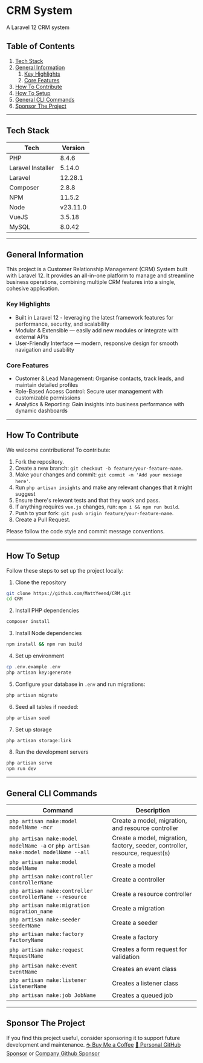 # CRM System
A Laravel 12 CRM system

<!-- TOC -->
## Table of Contents
1. [Tech Stack](#tech-stack)
2. [General Information](#general-information)
    1. [Key Highlights](#key-highlights)
    2. [Core Features](#core-features)
3. [How To Contribute](#how-to-contribute)
4. [How To Setup](#how-to-setup)
5. [General CLI Commands](#general-cli-commands)
6. [Sponsor The Project](#sponsor-the-project)
<!-- /TOC -->

---

## Tech Stack

| Tech | Version |
|------|---------|
| PHP | 8.4.6 |
| Laravel Installer | 5.14.0 |
| Laravel | 12.28.1 |
| Composer | 2.8.8 |
| NPM | 11.5.2 |
| Node | v23.11.0 |
| VueJS | 3.5.18 |
| MySQL | 8.0.42 |

---

## General Information
This project is a Customer Relationship Management (CRM) System built with Laravel 12.
It provides an all-in-one platform to manage and streamline business operations, combining multiple CRM features into a single, cohesive application.

### Key Highlights
- Built in Laravel 12 - leveraging the latest framework features for performance, security, and scalability
- Modular & Extensible — easily add new modules or integrate with external APIs
- User-Friendly Interface — modern, responsive design for smooth navigation and usability

### Core Features
- Customer & Lead Management: Organise contacts, track leads, and maintain detailed profiles
- Role-Based Access Control: Secure user management with customizable permissions
- Analytics & Reporting: Gain insights into business performance with dynamic dashboards

---

## How To Contribute
We welcome contributions! To contribute:

1. Fork the repository.
2. Create a new branch: `git checkout -b feature/your-feature-name`.
3. Make your changes and commit: `git commit -m 'Add your message here'`.
4. Run `php artisan insights` and make any relevant changes that it might suggest
5. Ensure there's relevant tests and that they work and pass.
6. If anything requires `vue.js` changes, run: `npm i && npm run build`.
7. Push to your fork: `git push origin feature/your-feature-name`.
8. Create a Pull Request.

Please follow the code style and commit message conventions.

---

## How To Setup

Follow these steps to set up the project locally:

1. Clone the repository
```bash
git clone https://github.com/MattYeend/CRM.git
cd CRM
```
2. Install PHP dependencies
```bash
composer install
```
3. Install Node dependencies
```bash
npm install && npm run build
```
4. Set up environment
```bash
cp .env.example .env
php artisan key:generate
```
5. Configure your database in `.env` and run migrations:
```bash
php artisan migrate
```
6. Seed all tables if needed:
```bash
php artisan seed
```
7. Set up storage
```bash
php artisan storage:link
```
8. Run the development servers
```bash
php artisan serve
npm run dev
```

--- 

## General CLI Commands

| Command | Description |
| --- | --- |
| `php artisan make:model modelName -mcr` | Create a model, migration, and resource controller |
| `php artisan make:model modelName -a` or `php artisan make:model modelName --all` | Create a model, migration, factory, seeder, controller, resource, request(s) |
| `php artisan make:model modelName` | Create a model |
| `php artisan make:controller controllerName` | Create a controller |
| `php artisan make:controller controllerName --resource` | Create a resource controller |
| `php artisan make:migration migration_name` | Create a migration |
| `php artisan make:seeder SeederName` | Create a seeder |
| `php artisan make:factory FactoryName` | Create a factory |
| `php artisan make:request RequestName` | Creates a form request for validation |
| `php artisan make:event EventName` | Creates an event class |
| `php artisan make:listener ListenerName` | Creates a listener class |
| `php artisan make:job JobName` | Creates a queued job |

--- 

## Sponsor The Project
If you find this project useful, consider sponsoring it to support future development and maintenance.
<a href="https://www.buymeacoffee.com/mattyeend">☕ Buy Me a Coffee</a>
<a href="https://github.com/sponsors/MattYeend">💸 Personal GitHub Sponsor</a> or <a href="https://github.com/sponsors/MatthewYeend">Company Github Sponsor</a>
